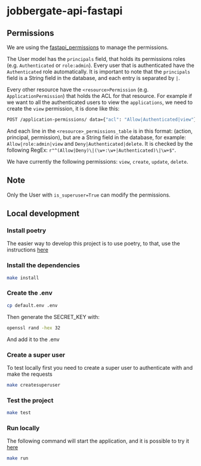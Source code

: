 # jobbergate-api-fastapi

## Permissions
We are using the [fastapi_permissions](https://github.com/holgi/fastapi-permissions) to manage the
permissions.

The User model has the `principals` field, that holds its permissions roles (e.g. `Authenticated` or
`role:admin`). Every user that is authenticated have the `Authenticated` role automatically. It is important
to note that the `principals` field is a String field in the database, and each entry is separated by `|`.

Every other resource have the `<resource>Permission` (e.g. `ApplicationPermission`) that holds the ACL for that resource.
For example if we want to all the authenticated users to view the `applications`, we need to create the `view`
permission, it is done like this:

```bash
POST /application-permissions/ data={"acl": "Allow|Authenticated|view"}
```

And each line in the `<resource>_permissions_table` is in this format: (action, principal, permission), but
are a String field in the database, for example: `Allow|role:admin|view` and `Deny|Authenticated|delete`.
It is checked by the following RegEx: `r"^(Allow|Deny)\|(\w+:\w+|Authenticated)\|\w+$"`.

We have currently the following permissions: `view`, `create`, `update`, `delete`.

## Note
Only the User with `is_superuser=True` can modify the permissions.

## Local development

### Install poetry
The easier way to develop this project is to use poetry, to that, use the instructions [here](https://github.com/python-poetry/poetry#installation)

### Install the dependencies
```bash
make install
```

### Create the .env
```bash
cp default.env .env
```
Then generate the SECRET_KEY with:
```bash
openssl rand -hex 32
```
And add it to the .env

### Create a super user
To test locally first you need to create a super user to authenticate with and make the requests
```bash
make createsuperuser
```

### Test the project
```bash
make test
```

### Run locally
The following command will start the application, and it is possible to try it [here](http://localhost:8000/docs)
```bash
make run
```
